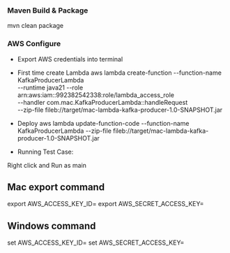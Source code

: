 ### Maven Build & Package
mvn clean package

### AWS Configure 

- Export AWS credentials into terminal 
- First time create Lambda
aws lambda create-function --function-name KafkaProducerLambda \
  --runtime java21 --role arn:aws:iam::992382542338:role/lambda_access_role \
--handler com.mac.KafkaProducerLambda::handleRequest \
--zip-file fileb://target/mac-lambda-kafka-producer-1.0-SNAPSHOT.jar

- Deploy
aws lambda update-function-code --function-name KafkaProducerLambda --zip-file fileb://target/mac-lambda-kafka-producer-1.0-SNAPSHOT.jar

- Running Test Case:

Right click and Run as main


## Mac export command
export AWS_ACCESS_KEY_ID=<aws key from secrets.txt>
export AWS_SECRET_ACCESS_KEY=<aws secret access key from secrets.txt>

## Windows command
set AWS_ACCESS_KEY_ID=<aws key from secrets.txt>
set AWS_SECRET_ACCESS_KEY=<aws secret access key from secrets.txt>
